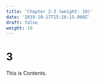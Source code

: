 ```yaml
---
title: 'Chapter 2-3 (weight: 10)'
date: '2019-10-17T15:26:15.000Z'
draft: false
weight: 10
---
```


# 3

This is Contents.

